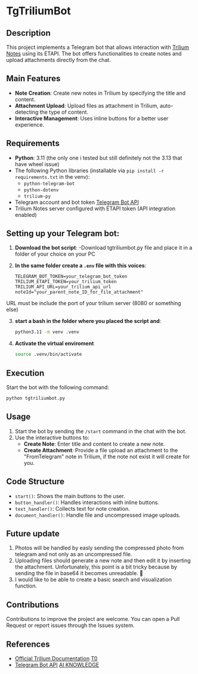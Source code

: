 # TgTriliumBot

## Description
This project implements a Telegram bot that allows interaction with [Trilium Notes](https://github.com/zadam/trilium) using its ETAPI. The bot offers functionalities to create notes and upload attachments directly from the chat.

## Main Features
- **Note Creation**: Create new notes in Trilium by specifying the title and content.
- **Attachment Upload**: Upload files as attachment in Trilium, auto-detecting the type of content.
- **Interactive Management**: Uses inline buttons for a better user experience.

## Requirements
- **Python**: 3.11 (the only one i tested but still definitely not the 3.13 that have wheel issue)
- The following Python libraries (installable via `pip install -r requirements.txt` in the venv):
  - `python-telegram-bot`
  - `python-dotenv`
  - `trilium-py`
- Telegram account and bot token [Telegram Bot API](https://core.telegram.org/bots#botfather)
- Trilium Notes server configured with ETAPI token (API integration enabled)

## Setting up your Telegram bot:

1. **Download the bot script**:
   -Download tgtriliumbot.py file and place it in a folder of your choice on your PC

2. **In the same folder create a `.env` file with this voices**:
   ```dotenv
   TELEGRAM_BOT_TOKEN=your_telegram_bot_token
   TRILIUM_ETAPI_TOKEN=your_trilium_token
   TRILIUM_API_URL=your_trilium_api_url
   noteId="your_parent_note_ID_for_file_attachment"
   ```
URL must be include the port of your trilium server (8080 or something else)

3. **start a bash in the folder where you placed the script and**:
   ```bash
   python3.11 -m venv .venv
   ```
   
4. **Activate the virtual enviroment**
   ```bash
   source .venv/bin/activate
   ```
## Execution
Start the bot with the following command:
```bash
python tgtriliumbot.py
```

## Usage
1. Start the bot by sending the `/start` command in the chat with the bot.
2. Use the interactive buttons to:
   - **Create Note**: Enter title and content to create a new note.
   - **Create Attachment**: Provide a file upload an attachment to the "FromTelegram" note in Trilium, if the note not exist it will create for you.

## Code Structure
- `start()`: Shows the main buttons to the user.
- `button_handler()`: Handles interactions with inline buttons.
- `text_handler()`: Collects text for note creation.
- `document_handler()`: Handle file and uncompressed image uploads.

## Future update
1. Photos will be handled by easly sending the compressed photo from telegram and not only as an uncompressed file.
2. Uploading files should generate a new note and then edit it by inserting the attachment. Unfortunately, this point is a bit tricky because by sending the file in base64 it becomes unreadable. 🤨
3. I would like to be able to create a basic search and visualization function.

## Contributions
Contributions to improve the project are welcome. You can open a Pull Request or report issues through the Issues system.

## References
- [Official Trilium Documentation](https://github.com/zadam/trilium) [T0]({})
- [Telegram Bot API](https://core.telegram.org/bots#botfather) [AI KNOWLEDGE]({})
```
